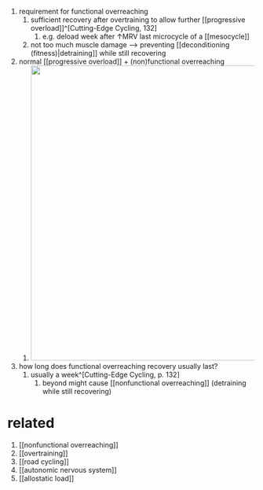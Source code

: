 1. requirement for functional overreaching
	1. sufficient recovery after overtraining to allow further [[progressive overload]]^[Cutting-Edge Cycling, 132]
		1. e.g. deload week after ↑MRV last microcycle of a [[mesocycle]]
	2. not too much muscle damage --> preventing [[deconditioning (fitness)|detraining]] while still recovering
2. normal [[progressive overload]] + (non)functional overreaching
	1. <img src="https://z-p3-scontent-ams4-1.xx.fbcdn.net/v/t1.0-9/36276969_1572727022838314_8423769969539416064_o.jpg?_nc_cat=100&ccb=2&_nc_sid=2c4854&_nc_ohc=FP1Wix7oL38AX-KJXK8&_nc_ht=z-p3-scontent-ams4-1.xx&oh=7c5234b1cb26719916cd228e9aa623fa&oe=600B7D54" width=600 />
3. how long does functional overreaching recovery usually last?
	1. usually a week^[Cutting-Edge Cycling, p. 132]
		1. beyond might cause [[nonfunctional overreaching]] (detraining while still recovering)

# related
1. [[nonfunctional overreaching]]
2. [[overtraining]]
3. [[road cycling]]
4. [[autonomic nervous system]]
5. [[allostatic load]]